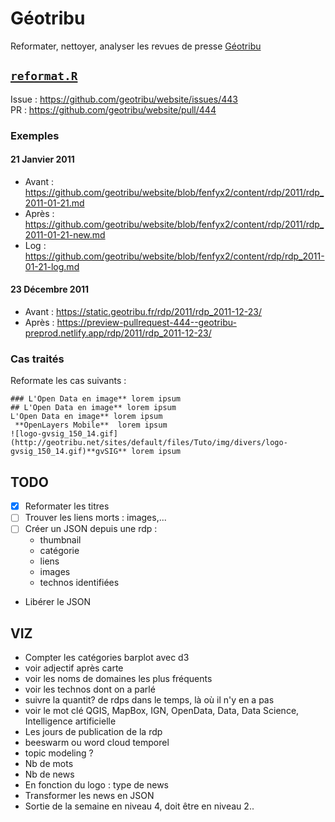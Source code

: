# Géotribu
Reformater, nettoyer, analyser les revues de presse [Géotribu](http://static.geotribu.fr/)

## [`reformat.R`](https://github.com/datagistips/geotribu/blob/master/reformat.R)
Issue : https://github.com/geotribu/website/issues/443  
PR : https://github.com/geotribu/website/pull/444  

### Exemples
#### 21 Janvier 2011

- Avant : https://github.com/geotribu/website/blob/fenfyx2/content/rdp/2011/rdp_2011-01-21.md
- Après : https://github.com/geotribu/website/blob/fenfyx2/content/rdp/2011/rdp_2011-01-21-new.md
- Log : https://github.com/geotribu/website/blob/fenfyx2/content/rdp/rdp_2011-01-21-log.md

#### 23 Décembre 2011
- Avant : https://static.geotribu.fr/rdp/2011/rdp_2011-12-23/  
- Après : https://preview-pullrequest-444--geotribu-preprod.netlify.app/rdp/2011/rdp_2011-12-23/

### Cas traités
Reformate les cas suivants :

	### L'Open Data en image** lorem ipsum
	## L'Open Data en image** lorem ipsum
	L'Open Data en image** lorem ipsum
	 **OpenLayers Mobile**  lorem ipsum
	![logo-gvsig_150_14.gif](http://geotribu.net/sites/default/files/Tuto/img/divers/logo-gvsig_150_14.gif)**gvSIG** lorem ipsum

## TODO
- [x] Reformater les titres
- [ ] Trouver les liens morts : images,...
- [ ] Créer un JSON depuis une rdp :
	- thumbnail
	- catégorie
	- liens
	- images
	- technos identifiées
- Libérer le JSON

## VIZ
- Compter les catégories barplot avec d3
- voir adjectif après carte
- voir les noms de domaines les plus fréquents
- voir les technos dont on a parlé
- suivre la quantit? de rdps dans le temps, là où il n'y en a pas
- voir le mot clé QGIS, MapBox, IGN, OpenData, Data, Data Science, Intelligence artificielle
- Les jours de publication de la rdp
- beeswarm ou word cloud temporel
- topic modeling ?
- Nb de mots
- Nb de news
- En fonction du logo : type de news
- Transformer les news en JSON
- Sortie de la semaine en niveau 4, doit être en niveau 2..
